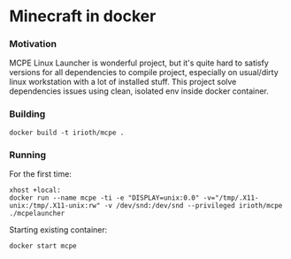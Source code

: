 # Minecraft in docker

### Motivation

MCPE Linux Launcher is wonderful project, but it's quite hard to satisfy versions for all dependencies to compile project, especially on usual/dirty linux workstation with a lot of installed stuff. This project solve dependencies issues using clean, isolated env inside docker container.

### Building

    docker build -t irioth/mcpe .

### Running

For the first time:

	xhost +local:
	docker run --name mcpe -ti -e "DISPLAY=unix:0.0" -v="/tmp/.X11-unix:/tmp/.X11-unix:rw" -v /dev/snd:/dev/snd --privileged irioth/mcpe ./mcpelauncher

Starting existing container:

	docker start mcpe


